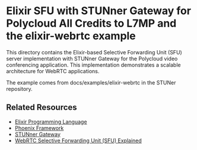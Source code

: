 # Elixir SFU with STUNner Gateway for Polycloud All Credits to L7MP and the elixir-webrtc example

This directory contains the Elixir-based Selective Forwarding Unit (SFU) server implementation with STUNner Gateway for the Polycloud video conferencing application. This implementation demonstrates a scalable architecture for WebRTC applications.

The example comes from docs/examples/elixir-webrtc in the STUNer repository.

## Related Resources

- [Elixir Programming Language](https://elixir-lang.org/)
- [Phoenix Framework](https://www.phoenixframework.org/)
- [STUNner Gateway](https://github.com/l7mp/stunner)
- [WebRTC Selective Forwarding Unit (SFU) Explained](https://webrtcglossary.com/sfu/)